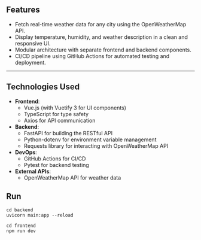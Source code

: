 ## Features
- Fetch real-time weather data for any city using the OpenWeatherMap API.
- Display temperature, humidity, and weather description in a clean and responsive UI.
- Modular architecture with separate frontend and backend components.
- CI/CD pipeline using GitHub Actions for automated testing and deployment.

---

## Technologies Used
- **Frontend**:
  - Vue.js (with Vuetify 3 for UI components)
  - TypeScript for type safety
  - Axios for API communication
- **Backend**:
  - FastAPI for building the RESTful API
  - Python-dotenv for environment variable management
  - Requests library for interacting with OpenWeatherMap API
- **DevOps**:
  - GitHub Actions for CI/CD
  - Pytest for backend testing
- **External APIs**:
  - OpenWeatherMap API for weather data
 
## Run
```
cd backend
uvicorn main:app --reload
```

```
cd frontend
npm run dev
```
